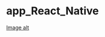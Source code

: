 # app_React_Native
[Image alt](https://github.com/Ov-Alla-ko/app_React_Native/raw/master/{path}/all.png)
